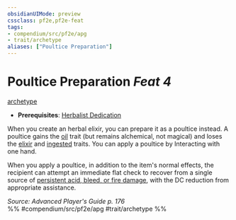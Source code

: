```yaml
---
obsidianUIMode: preview
cssclass: pf2e,pf2e-feat
tags:
- compendium/src/pf2e/apg
- trait/archetype
aliases: ["Poultice Preparation"]
---
```

# Poultice Preparation  *Feat 4*  
[archetype](/rules/traits/archetype.md)  

- **Prerequisites**: [Herbalist Dedication](/compendium/feats/herbalist-dedication-apg.md)

When you create an herbal elixir, you can prepare it as a poultice instead. A poultice gains the [oil](/rules/traits/oil.md) trait (but remains alchemical, not magical) and loses the [elixir](/rules/traits/elixir.md) and [ingested](/rules/traits/ingested.md) traits. You can apply a poultice by Interacting with one hand.

When you apply a poultice, in addition to the item's normal effects, the recipient can attempt an immediate flat check to recover from a single source of [persistent acid, bleed, or fire damage](/rules/conditions.md#Persistent%20Damage), with the DC reduction from appropriate assistance.

*Source: Advanced Player's Guide p. 176*  
%% #compendium/src/pf2e/apg #trait/archetype %%